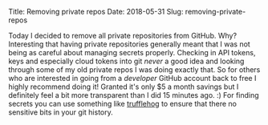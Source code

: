 Title: Removing private repos
Date: 2018-05-31
Slug: removing-private-repos

Today I decided to remove all private repositories from GitHub.
Why? Interesting that having private repositories generally meant that
I was not being as careful about managing secrets properly. Checking in
API tokens, keys and especially cloud tokens into git _never_ a good idea
and looking through some of my old private repos I was doing exactly that.
So for others who are interested in going from a _developer_ GitHub account
back to free I highly recommend doing it! Granted it's only $5 a month savings
but I definitely feel a bit more transparent than I did 15 minutes ago. :)
For finding secrets you can use something like [trufflehog](https://github.com/dxa4481/truffleHog)
to ensure that there no sensitive bits in your git history.
